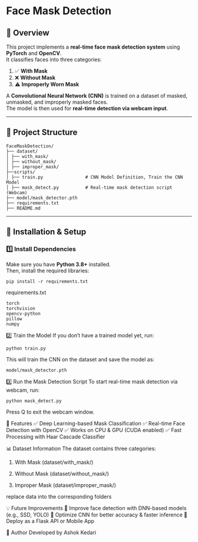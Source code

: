 # Face Mask Detection

## 📌 Overview
This project implements a **real-time face mask detection system** using **PyTorch** and **OpenCV**.  
It classifies faces into three categories:
1. ✅ **With Mask**
2. ❌ **Without Mask**
3. ⚠ **Improperly Worn Mask**  

A **Convolutional Neural Network (CNN)** is trained on a dataset of masked, unmasked, and improperly masked faces.  
The model is then used for **real-time detection via webcam input**.

---

## 📂 Project Structure
```
FaceMaskDetection/
├── dataset/ 
│ ├── with_mask/
│ ├── without_mask/
│ ├── improper_mask/ 
├──scripts/
│ ├── train.py                # CNN Model Definition, Train the CNN Model
│ ├── mask_detect.py          # Real-time mask detection script (Webcam)
├── model/mask_detector.pth 
├── requirements.txt
├── README.md
```
---

## 🔧 Installation & Setup

### **1️⃣ Install Dependencies**
Make sure you have **Python 3.8+** installed.  
Then, install the required libraries:
```
pip install -r requirements.txt
```
requirements.txt
```
torch
torchvision
opencv-python
pillow
numpy
```
2️⃣ Train the Model
If you don’t have a trained model yet, run:
```
python train.py
```
This will train the CNN on the dataset and save the model as:
```
model/mask_detector.pth
```
3️⃣ Run the Mask Detection Script
To start real-time mask detection via webcam, run:
```
python mask_detect.py
```
Press Q to exit the webcam window.

🎯 Features
✅ Deep Learning-based Mask Classification
✅ Real-time Face Detection with OpenCV
✅ Works on CPU & GPU (CUDA enabled)
✅ Fast Processing with Haar Cascade Classifier

📊 Dataset Information
The dataset contains three categories:

   1. With Mask (dataset/with_mask/)

   2. Without Mask (dataset/without_mask/)

   3. Improper Mask (dataset/improper_mask/)

replace data into the corresponding folders

💡 Future Improvements
🔹 Improve face detection with DNN-based models (e.g., SSD, YOLO)
🔹 Optimize CNN for better accuracy & faster inference
🔹 Deploy as a Flask API or Mobile App

📝 Author
Developed by Ashok Kedari








